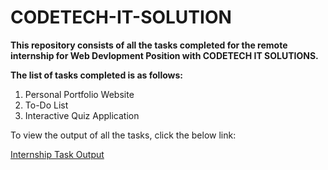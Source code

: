 # CODETECH-IT-SOLUTION

<b>This repository consists of all the tasks completed for the remote internship for Web Devlopment Position with CODETECH IT SOLUTIONS.</b>
<br>
<p><b>The list of tasks completed is as follows:</b></p>
<ol type="1">
  <li> Personal Portfolio Website</li>
  <li>To-Do List</li>
  <li>Interactive Quiz Application</li>
</ol>
<p>To view the output of all the tasks, click the below link:</p>
<p><a href="https://vaishnavivirkud.github.io/CODETECH-IT-SOLUTION/">Internship Task Output</a></p>

